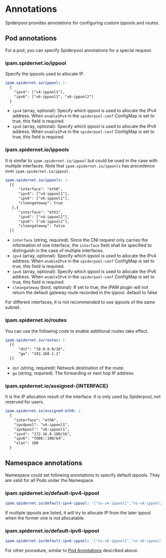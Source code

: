 # Annotations

Spiderpool provides annotations for configuring custom ippools and routes.

## Pod annotations

For a pod, you can specify Spiderpool annotations for a special request.

### ipam.spidernet.io/ippool

Specify the ippools used to allocate IP.

```yaml
ipam.spidernet.io/ippool: |-
  {
    "ipv4": ["v4-ippool1"],
    "ipv6": ["v6-ippool1", "v6-ippool2"]
  }
```

- `ipv4` (array, optional): Specify which ippool is used to allocate the IPv4 address. When `enableIPv4` in the `spiderpool-conf` ConfigMap is set to true, this field is required.
- `ipv6` (array, optional): Specify which ippool is used to allocate the IPv6 address. When `enableIPv6` in the `spiderpool-conf` ConfigMap is set to true, this field is required.

### ipam.spidernet.io/ippools

It is similar to `ipam.spidernet.io/ippool` but could be used in the case with multiple interfaces. Note that `ipam.spidernet.io/ippools` has precedence over `ipam.spidernet.io/ippool`.

```yaml
ipam.spidernet.io/ippools: |-
  [{
      "interface": "eth0",
      "ipv4": ["v4-ippool1"],
      "ipv6": ["v6-ippool1"],
      "cleangateway": true
   },{
      "interface": "eth1",
      "ipv4": ["v4-ippool2"],
      "ipv6": ["v6-ippool2"],
      "cleangateway": false
  }]
```

- `interface` (string, required): Since the CNI request only carries the information of one interface, the `interface` field shall be specified to distinguish in the case of multiple interfaces.
- `ipv4` (array, optional): Specify which ippool is used to allocate the IPv4 address. When `enableIPv4` in the `spiderpool-conf` ConfigMap is set to true, this field is required.
- `ipv6` (array, optional): Specify which ippool is used to allocate the IPv6 address. When `enableIPv6` in the `spiderpool-conf` ConfigMap is set to true, this field is required.
- `cleangateway` (bool, optional): If set to true, the IPAM plugin will not return the default gateway route recorded in the ippool. default to false

For different interfaces, it is not recommended to use ippools of the same subnet.

### ipam.spidernet.io/routes

You can use the following code to enable additional routes take effect.

```yaml
ipam.spidernet.io/routes: |-
  [{
      "dst": "10.0.0.0/16",
      "gw": "192.168.1.1"
  }]
```

- `dst` (string, required): Network destination of the route.
- `gw` (string, required): The forwarding or next hop IP address.

### ipam.spidernet.io/assigned-{INTERFACE}

It is the IP allocation result of the interface. It is only used by Spiderpool, not reserved for users.

```yaml
ipam.spidernet.io/assigned-eth0: |-
  {
    "interface": "eth0",
    "ipv4pool": "v4-ippool1",
    "ipv6pool": "v6-ippool1",
    "ipv4": "172.16.0.100/16",
    "ipv6": "fd00::100/64",
    "vlan": 100
  }
```

## Namespace annotations

Namespace could set following annotations to specify default ippools. They are valid for all Pods under the Namespace.

### ipam.spidernet.io/default-ipv4-ippool

```yaml
ipam.spidernet.io/default-ipv4-ippool: '["ns-v4-ippool1","ns-v4-ippool2"]'
```

If multiple ippools are listed, it will try to allocate IP from the later ippool when the former one is not allocatable.

### ipam.spidernet.io/default-ipv6-ippool

```yaml
ipam.spidernet.io/default-ipv6-ippool: '["ns-v6-ippool1","ns-v6-ippool2"]'
```

For other procedure, similar to [Pod Annotations](#pod-annotations) described above.
